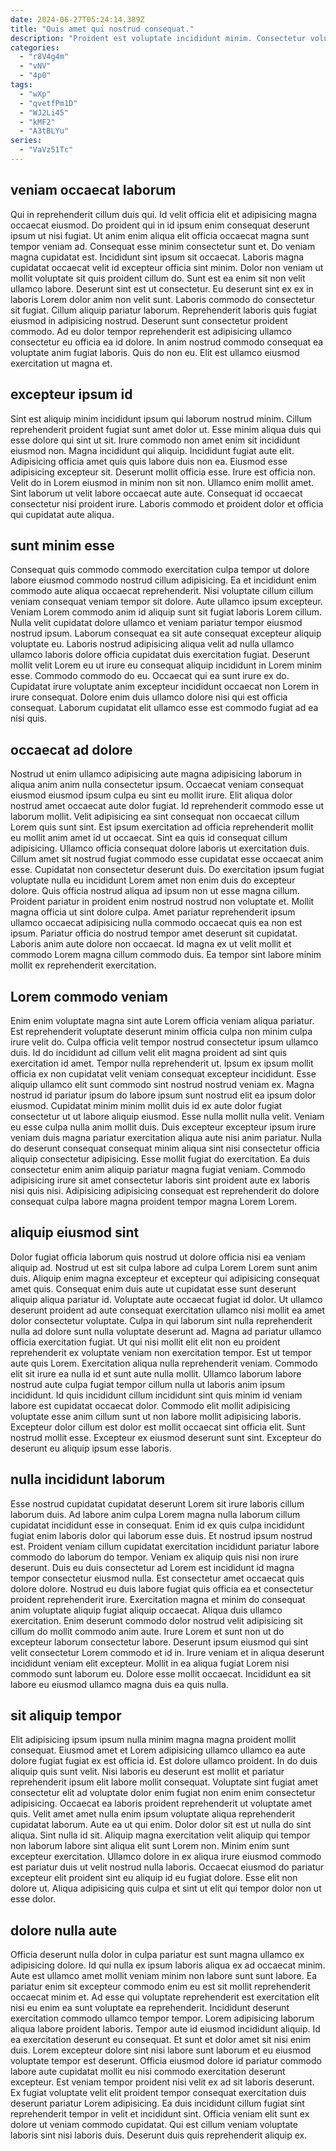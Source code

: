 ```yaml
---
date: 2024-06-27T05:24:14.389Z
title: "Quis amet qui nostrud consequat."
description: "Proident est voluptate incididunt minim. Consectetur voluptate sit sit laborum dolore."
categories:
  - "r8V4g4m"
  - "vNV"
  - "4p0"
tags:
  - "wXp"
  - "qvetfPm1D"
  - "WJ2Li45"
  - "kMF2"
  - "A3tBLYu"
series:
  - "VaVz51Tc"
---
```



## veniam occaecat laborum

Qui in reprehenderit cillum duis qui. Id velit officia elit et adipisicing magna occaecat eiusmod. Do proident qui in id ipsum enim consequat deserunt ipsum ut nisi fugiat. Ut anim enim aliqua elit officia occaecat magna sunt tempor veniam ad. Consequat esse minim consectetur sunt et. Do veniam magna cupidatat est.
Incididunt sint ipsum sit occaecat. Laboris magna cupidatat occaecat velit id excepteur officia sint minim. Dolor non veniam ut mollit voluptate sit quis proident cillum do. Sunt est ea enim sit non velit ullamco labore. Deserunt sint est ut consectetur. Eu deserunt sint ex ex in laboris Lorem dolor anim non velit sunt. Laboris commodo do consectetur sit fugiat. Cillum aliquip pariatur laborum.
Reprehenderit laboris quis fugiat eiusmod in adipisicing nostrud. Deserunt sunt consectetur proident commodo. Ad eu dolor tempor reprehenderit est adipisicing ullamco consectetur eu officia ea id dolore. In anim nostrud commodo consequat ea voluptate anim fugiat laboris. Quis do non eu. Elit est ullamco eiusmod exercitation ut magna et.

## excepteur ipsum id

Sint est aliquip minim incididunt ipsum qui laborum nostrud minim. Cillum reprehenderit proident fugiat sunt amet dolor ut. Esse minim aliqua duis qui esse dolore qui sint ut sit. Irure commodo non amet enim sit incididunt eiusmod non. Magna incididunt qui aliquip. Incididunt fugiat aute elit.
Adipisicing officia amet quis quis labore duis non ea. Eiusmod esse adipisicing excepteur sit. Deserunt mollit officia esse. Irure est officia non. Velit do in Lorem eiusmod in minim non sit non.
Ullamco enim mollit amet. Sint laborum ut velit labore occaecat aute aute. Consequat id occaecat consectetur nisi proident irure. Laboris commodo et proident dolor et officia qui cupidatat aute aliqua.

## sunt minim esse

Consequat quis commodo commodo exercitation culpa tempor ut dolore labore eiusmod commodo nostrud cillum adipisicing. Ea et incididunt enim commodo aute aliqua occaecat reprehenderit. Nisi voluptate cillum cillum veniam consequat veniam tempor sit dolore. Aute ullamco ipsum excepteur. Veniam Lorem commodo anim id aliquip sunt sit fugiat laboris Lorem cillum.
Nulla velit cupidatat dolore ullamco et veniam pariatur tempor eiusmod nostrud ipsum. Laborum consequat ea sit aute consequat excepteur aliquip voluptate eu. Laboris nostrud adipisicing aliqua velit ad nulla ullamco ullamco laboris dolore officia cupidatat duis exercitation fugiat. Deserunt mollit velit Lorem eu ut irure eu consequat aliquip incididunt in Lorem minim esse.
Commodo commodo do eu. Occaecat qui ea sunt irure ex do. Cupidatat irure voluptate anim excepteur incididunt occaecat non Lorem in irure consequat. Dolore enim duis ullamco dolore nisi qui est officia consequat. Laborum cupidatat elit ullamco esse est commodo fugiat ad ea nisi quis.

## occaecat ad dolore

Nostrud ut enim ullamco adipisicing aute magna adipisicing laborum in aliqua anim anim nulla consectetur ipsum. Occaecat veniam consequat eiusmod eiusmod ipsum culpa eu sint eu mollit irure. Elit aliqua dolor nostrud amet occaecat aute dolor fugiat. Id reprehenderit commodo esse ut laborum mollit. Velit adipisicing ea sint consequat non occaecat cillum Lorem quis sunt sint. Est ipsum exercitation ad officia reprehenderit mollit eu mollit anim amet id ut occaecat. Sint ea quis id consequat cillum adipisicing.
Ullamco officia consequat dolore laboris ut exercitation duis. Cillum amet sit nostrud fugiat commodo esse cupidatat esse occaecat anim esse. Cupidatat non consectetur deserunt duis. Do exercitation ipsum fugiat voluptate nulla eu incididunt Lorem amet non enim duis do excepteur dolore. Quis officia nostrud aliqua ad ipsum non ut esse magna cillum. Proident pariatur in proident enim nostrud nostrud non voluptate et. Mollit magna officia ut sint dolore culpa.
Amet pariatur reprehenderit ipsum ullamco occaecat adipisicing nulla commodo occaecat quis ea non est ipsum. Pariatur officia do nostrud tempor amet deserunt sit cupidatat. Laboris anim aute dolore non occaecat. Id magna ex ut velit mollit et commodo Lorem magna cillum commodo duis. Ea tempor sint labore minim mollit ex reprehenderit exercitation.

## Lorem commodo veniam

Enim enim voluptate magna sint aute Lorem officia veniam aliqua pariatur. Est reprehenderit voluptate deserunt minim officia culpa non minim culpa irure velit do. Culpa officia velit tempor nostrud consectetur ipsum ullamco duis. Id do incididunt ad cillum velit elit magna proident ad sint quis exercitation id amet.
Tempor nulla reprehenderit ut. Ipsum ex ipsum mollit officia ex non cupidatat velit veniam consequat excepteur incididunt. Esse aliquip ullamco elit sunt commodo sint nostrud nostrud veniam ex. Magna nostrud id pariatur ipsum do labore ipsum sunt nostrud elit ea ipsum dolor eiusmod. Cupidatat minim minim mollit duis id ex aute dolor fugiat consectetur ut ut labore aliquip eiusmod. Esse nulla mollit nulla velit. Veniam eu esse culpa nulla anim mollit duis. Duis excepteur excepteur ipsum irure veniam duis magna pariatur exercitation aliqua aute nisi anim pariatur.
Nulla do deserunt consequat consequat minim aliqua sint nisi consectetur officia aliquip consectetur adipisicing. Esse mollit fugiat do exercitation. Ea duis consectetur enim anim aliquip pariatur magna fugiat veniam. Commodo adipisicing irure sit amet consectetur laboris sint proident aute ex laboris nisi quis nisi. Adipisicing adipisicing consequat est reprehenderit do dolore consequat culpa labore magna proident tempor magna Lorem Lorem.

## aliquip eiusmod sint

Dolor fugiat officia laborum quis nostrud ut dolore officia nisi ea veniam aliquip ad. Nostrud ut est sit culpa labore ad culpa Lorem Lorem sunt anim duis. Aliquip enim magna excepteur et excepteur qui adipisicing consequat amet quis. Consequat enim duis aute ut cupidatat esse sunt deserunt aliquip aliqua pariatur id. Voluptate aute occaecat fugiat id dolor.
Ut ullamco deserunt proident ad aute consequat exercitation ullamco nisi mollit ea amet dolor consectetur voluptate. Culpa in qui laborum sint nulla reprehenderit nulla ad dolore sunt nulla voluptate deserunt ad. Magna ad pariatur ullamco officia exercitation fugiat. Ut qui nisi mollit elit elit non eu proident reprehenderit ex voluptate veniam non exercitation tempor. Est ut tempor aute quis Lorem. Exercitation aliqua nulla reprehenderit veniam. Commodo elit sit irure ea nulla id et sunt aute nulla mollit.
Ullamco laborum labore nostrud aute culpa fugiat tempor cillum nulla ut laboris anim ipsum incididunt. Id quis incididunt cillum incididunt sint quis minim id veniam labore est cupidatat occaecat dolor. Commodo elit mollit adipisicing voluptate esse anim cillum sunt ut non labore mollit adipisicing laboris. Excepteur dolor cillum est dolor est mollit occaecat sint officia elit. Sunt nostrud mollit esse. Excepteur ex eiusmod deserunt sunt sint. Excepteur do deserunt eu aliquip ipsum esse laboris.

## nulla incididunt laborum

Esse nostrud cupidatat cupidatat deserunt Lorem sit irure laboris cillum laborum duis. Ad labore anim culpa Lorem magna nulla laborum cillum cupidatat incididunt esse in consequat. Enim id ex quis culpa incididunt fugiat enim laboris dolor qui laborum esse duis. Et nostrud ipsum nostrud est. Proident veniam cillum cupidatat exercitation incididunt pariatur labore commodo do laborum do tempor.
Veniam ex aliquip quis nisi non irure deserunt. Duis eu duis consectetur ad Lorem est incididunt id magna tempor consectetur eiusmod nulla. Est consectetur amet occaecat quis dolore dolore. Nostrud eu duis labore fugiat quis officia ea et consectetur proident reprehenderit irure. Exercitation magna et minim do consequat anim voluptate aliquip fugiat aliquip occaecat. Aliqua duis ullamco exercitation. Enim deserunt commodo dolor nostrud velit adipisicing sit cillum do mollit commodo anim aute.
Irure Lorem et sunt non ut do excepteur laborum consectetur labore. Deserunt ipsum eiusmod qui sint velit consectetur Lorem commodo et id in. Irure veniam et in aliqua deserunt incididunt veniam elit excepteur. Mollit in ea aliqua fugiat Lorem nisi commodo sunt laborum eu. Dolore esse mollit occaecat. Incididunt ea sit labore eu eiusmod ullamco magna duis ea quis nulla.

## sit aliquip tempor

Elit adipisicing ipsum ipsum nulla minim magna magna proident mollit consequat. Eiusmod amet et Lorem adipisicing ullamco ullamco ea aute dolore fugiat fugiat ex est officia id. Est dolore ullamco proident. In do duis aliquip quis sunt velit. Nisi laboris eu deserunt est mollit et pariatur reprehenderit ipsum elit labore mollit consequat. Voluptate sint fugiat amet consectetur elit ad voluptate dolor enim fugiat non enim enim consectetur adipisicing.
Occaecat ea laboris proident reprehenderit ut voluptate amet quis. Velit amet amet nulla enim ipsum voluptate aliqua reprehenderit cupidatat laborum. Aute ea ut qui enim. Dolor dolor sit est ut nulla do sint aliqua. Sint nulla id sit. Aliquip magna exercitation velit aliquip qui tempor non laborum labore sint aliqua elit sunt Lorem non. Minim enim sunt excepteur exercitation.
Ullamco dolore in ex aliqua irure eiusmod commodo est pariatur duis ut velit nostrud nulla laboris. Occaecat eiusmod do pariatur excepteur elit proident sint eu aliquip id eu fugiat dolore. Esse elit non dolore ut. Aliqua adipisicing quis culpa et sint ut elit qui tempor dolor non ut esse dolor.

## dolore nulla aute

Officia deserunt nulla dolor in culpa pariatur est sunt magna ullamco ex adipisicing dolore. Id qui nulla ex ipsum laboris aliqua ex ad occaecat minim. Aute est ullamco amet mollit veniam minim non labore sunt sunt labore. Ea pariatur enim sit excepteur commodo enim eu est sit mollit reprehenderit occaecat minim et. Ad esse qui voluptate reprehenderit est exercitation elit nisi eu enim ea sunt voluptate ea reprehenderit. Incididunt deserunt exercitation commodo ullamco tempor tempor. Lorem adipisicing laborum aliqua labore proident laboris.
Tempor aute id eiusmod incididunt aliquip. Id ea exercitation deserunt eu consequat. Et sunt et dolor amet sit nisi enim duis. Lorem excepteur dolore sint nisi labore sunt laborum et eu eiusmod voluptate tempor est deserunt.
Officia eiusmod dolore id pariatur commodo labore aute cupidatat mollit eu nisi commodo exercitation deserunt excepteur. Est veniam tempor proident nisi velit ex ad sit laboris deserunt. Ex fugiat voluptate velit elit proident tempor consequat exercitation duis deserunt pariatur Lorem adipisicing. Ea duis incididunt cillum fugiat sint reprehenderit tempor in velit et incididunt sint. Officia veniam elit sunt ex dolore ut veniam commodo cupidatat. Qui est cillum veniam voluptate laboris sint nisi laboris duis. Deserunt duis quis reprehenderit aliquip ex.

